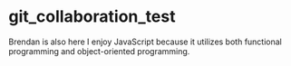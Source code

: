 # git_collaboration_test

Brendan is also here
I enjoy JavaScript because it utilizes both functional programming and object-oriented programming.
